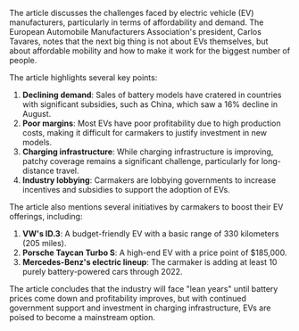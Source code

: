 The article discusses the challenges faced by electric vehicle (EV) manufacturers, particularly in terms of affordability and demand. The European Automobile Manufacturers Association's president, Carlos Tavares, notes that the next big thing is not about EVs themselves, but about affordable mobility and how to make it work for the biggest number of people.

The article highlights several key points:

1. **Declining demand**: Sales of battery models have cratered in countries with significant subsidies, such as China, which saw a 16% decline in August.
2. **Poor margins**: Most EVs have poor profitability due to high production costs, making it difficult for carmakers to justify investment in new models.
3. **Charging infrastructure**: While charging infrastructure is improving, patchy coverage remains a significant challenge, particularly for long-distance travel.
4. **Industry lobbying**: Carmakers are lobbying governments to increase incentives and subsidies to support the adoption of EVs.

The article also mentions several initiatives by carmakers to boost their EV offerings, including:

1. **VW's ID.3**: A budget-friendly EV with a basic range of 330 kilometers (205 miles).
2. **Porsche Taycan Turbo S**: A high-end EV with a price point of $185,000.
3. **Mercedes-Benz's electric lineup**: The carmaker is adding at least 10 purely battery-powered cars through 2022.

The article concludes that the industry will face "lean years" until battery prices come down and profitability improves, but with continued government support and investment in charging infrastructure, EVs are poised to become a mainstream option.